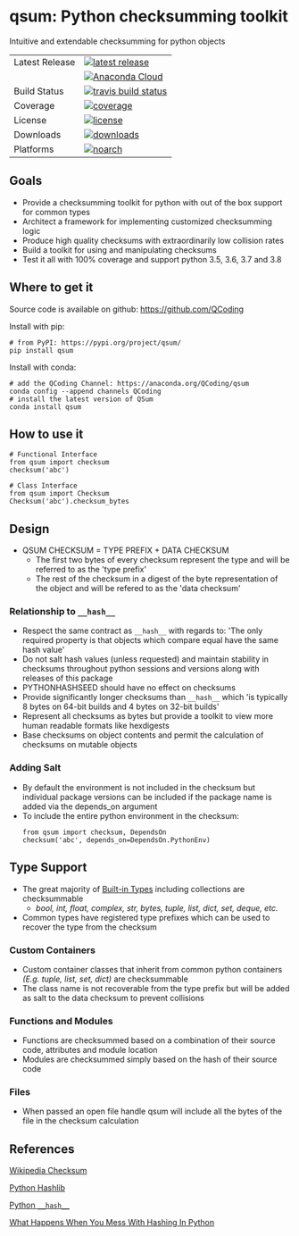 # qsum: Python checksumming toolkit
Intuitive and extendable checksumming for python objects

<table>
<tr>
  <td>Latest Release</td>
  <td>
    <a href="https://pypi.org/project/qsum/">
    <img src="https://img.shields.io/pypi/v/qsum.svg" alt="latest release" />
    </a>
  </td>
</tr>
<tr>
   <td></td>
  <td>
    <a href="https://anaconda.org/qcoding/qsum"><img src="https://anaconda.org/qcoding/qsum/badges/version.svg?update=3" alt="Anaconda Cloud"/></a>
  </td>
</tr>
<tr>
  <td>Build Status</td>
  <td>
    <a href="https://travis-ci.com/QCoding/qsum">
    <img src="https://travis-ci.com/QCoding/qsum.svg?branch=master" alt="travis build status" />
    </a>
  </td>
</tr>
<tr>
 <td>Coverage</td>
  <td>
    <a href="https://codecov.io/gh/QCoding/qsum">
    <img src="https://codecov.io/github/QCoding/qsum/coverage.svg?branch=master" alt="coverage" />
    </a>
  </td>
</tr>
<tr>
<td>License</td>
<td>
  <a href="https://opensource.org/licenses/MIT">
  <img src="https://img.shields.io/badge/License-MIT-yellow.svg" alt="license" />
  </a>
</td>
</tr>
<tr>
<td>Downloads</td>
<td>
  <a href="https://anaconda.org/qcoding/qsum">
  <img src="https://anaconda.org/qcoding/qsum/badges/downloads.svg" alt="downloads" />
  </a>
</td>
</tr>
<tr>
<td>Platforms</td>
<td>
  <a href="https://anaconda.org/qcoding/qsum">
  <img src="https://anaconda.org/qcoding/qsum/badges/platforms.svg" alt="noarch" />
  </a>
</td>
</tr>
</table>


## Goals
* Provide a checksumming toolkit for python with out of the box support for common types
* Architect a framework for implementing customized checksumming logic
* Produce high quality checksums with extraordinarily low collision rates
* Build a toolkit for using and manipulating checksums
* Test it all with 100% coverage and support python 3.5, 3.6, 3.7 and 3.8

## Where to get it
Source code is available on github: https://github.com/QCoding

Install with pip:
```
# from PyPI: https://pypi.org/project/qsum/
pip install qsum
```

Install with conda:
```
# add the QCoding Channel: https://anaconda.org/QCoding/qsum
conda config --append channels QCoding
# install the latest version of QSum
conda install qsum
```

## How to use it
```
# Functional Interface
from qsum import checksum
checksum('abc')

# Class Interface
from qsum import Checksum
Checksum('abc').checksum_bytes
```

## Design
* QSUM CHECKSUM = TYPE PREFIX + DATA CHECKSUM 
    * The first two bytes of every checksum represent the type and will be referred to as the 'type prefix'
    * The rest of the checksum in a digest of the byte representation of the object and will be refered to as the 'data checksum'

### Relationship to `__hash__`
* Respect the same contract as `__hash__` with regards to: 'The only required property is that objects which compare equal have the same hash value'
* Do not salt hash values (unless requested) and maintain stability in checksums throughout python sessions and versions along with releases of this package
* PYTHONHASHSEED should have no effect on checksums
* Provide significantly longer checksums than `__hash__` which 'is typically 8 bytes on 64-bit builds and 4 bytes on 32-bit builds'
* Represent all checksums as bytes but provide a toolkit to view more human readable formats like hexdigests
* Base checksums on object contents and permit the calculation of checksums on mutable objects

### Adding Salt
* By default the environment is not included in the checksum but individual package versions can be included if the package name is added via the depends_on argument
* To include the entire python environment in the checksum:
    ```
    from qsum import checksum, DependsOn
    checksum('abc', depends_on=DependsOn.PythonEnv)
    ```

## Type Support
* The great majority of [Built-in Types](https://docs.python.org/3.7/library/stdtypes.html) including collections are checksummable
    * _bool, int, float, complex, str, bytes, tuple, list, dict, set, deque, etc._
* Common types have registered type prefixes which can be used to recover the type from the checksum

###  Custom Containers
* Custom container classes that inherit from common python containers _(E.g. tuple, list, set, dict)_ are checksummable
* The class name is not recoverable from the type prefix but will be added as salt to the data checksum to prevent collisions

### Functions and Modules
* Functions are checksummed based on a combination of their source code, attributes and module location
* Modules are checksummed simply based on the hash of their source code

### Files
* When passed an open file handle qsum will include all the bytes of the file in the checksum calculation

## References
[Wikipedia Checksum](https://en.wikipedia.org/wiki/Checksum)

[Python Hashlib](https://docs.python.org/3/library/hashlib.html)

[Python `__hash__`](https://docs.python.org/3/reference/datamodel.html#object.__hash__)

[What Happens When You Mess With Hashing In Python](https://www.asmeurer.com/blog/posts/what-happens-when-you-mess-with-hashing-in-python/)
